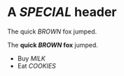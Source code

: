# A *SPECIAL* header

The quick *BROWN* fox jumped.

The **quick *BROWN* fox** jumped.

-   Buy *MILK*
-   Eat *COOKIES*
